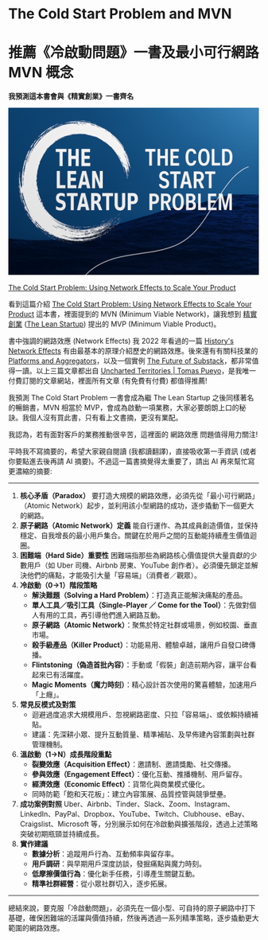 # The Cold Start Problem and MVN
# 推薦《冷啟動問題》一書及最小可行網路 MVN 概念
**我預測這本書會與《精實創業》一書齊名**

![](Images/e631466f-4ed7-40c4-b5d5-de3259260f54.png)

[The Cold Start Problem: Using Network Effects to Scale Your Product](https://madhavajay.com/the-cold-start-problem-using-network-effects-to-scale-your-product/)

看到這篇介紹 [The Cold Start Problem: Using Network Effects to Scale Your Product](https://www.amazon.com.au/Cold-Start-Problem-business-launch-pad/dp/1847942784) 這本書，裡面提到的 MVN (Minimum Viable Network)，讓我想到 [精實創業](https://www.books.com.tw/products/0010768288) ([The Lean Startup](https://en.wikipedia.org/wiki/The_Lean_Startup)) 提出的 MVP (Minimum Viable Product)。

書中強調的網路效應 (Network Effects) 我 2022 年看過的一篇 [History's Network Effects](https://unchartedterritories.tomaspueyo.com/p/history-network-effects) 有由最基本的原理介紹歷史的網路效應。後來還有有關科技業的 [Platforms and Aggregators](https://unchartedterritories.tomaspueyo.com/p/platforms-and-aggregators)，以及一個實例 [The Future of Substack](https://unchartedterritories.tomaspueyo.com/p/the-future-of-substack)，都非常值得一讀。以上三篇文章都出自 [Uncharted Territories | Tomas Pueyo](https://unchartedterritories.tomaspueyo.com/)，是我唯一付費訂閱的文章網站，裡面所有文章 (有免費有付費) 都值得推薦!

我預測 The Cold Start Problem 一書會成為繼 The Lean Startup 之後同樣著名的暢銷書，MVN 相當於 MVP，會成為啟動一項業務，大家必要朗朗上口的秘訣。我個人沒有買此書，只有看上文書摘，更沒有業配。
 
我認為，若有面對客戶的業務推動很辛苦，這裡面的 網路效應 問題值得用力關注!

平時我不寫摘要的，希望大家親自閱讀 (我都讀翻譯)，直接吸收第一手資訊 (或者你要點進去後再請 AI 摘要)。不過這一篇書摘覺得太重要了，請出 AI 再來幫忙寫更濃縮的摘要:

---
1.  **核心矛盾（Paradox）**
    要打造大規模的網路效應，必須先從「最小可行網路」（Atomic Network）起步，並利用該小型網路的成功，逐步撬動下一個更大的網路。
2.  **原子網路（Atomic Network）定義**
    能自行運作、為其成員創造價值，並保持穩定、自我增長的最小用戶集合。關鍵在於用戶之間的互動能持續產生價值迴圈。
3.  **困難端（Hard Side）重要性**
    困難端指那些為網路核心價值提供大量貢獻的少數用戶（如 Uber 司機、Airbnb 房東、YouTube 創作者）。必須優先鎖定並解決他們的痛點，才能吸引大量「容易端」（消費者／觀眾）。
4.  **冷啟動（0→1）階段策略**
    -   **解決難題（Solving a Hard Problem）**：打造真正能解決痛點的產品。
    -   **單人工具／吸引工具（Single-Player ／ Come for the Tool）**：先做對個人有用的工具，再引導他們進入網路互動。
    -   **原子網路（Atomic Network）**：聚焦於特定社群或場景，例如校園、垂直市場。
    -   **殺手級產品（Killer Product）**：功能易用、體驗卓越，讓用戶自發口碑傳播。
    -   **Flintstoning（偽造首批內容）**：手動或「假裝」創造前期內容，讓平台看起來已有活躍度。
    -   **Magic Moments（魔力時刻）**：精心設計首次使用的驚喜體驗，加速用戶「上癮」。
5.  **常見反模式及對策**
    -   迴避過度追求大規模用戶、忽視網路密度、只拉「容易端」、或依賴持續補貼。
    -   建議：先深耕小眾、提升互動質量、精準補貼、及早佈建內容策劃與社群管理機制。
6.  **溫啟動（1→N）成長階段重點**
    -   **裂變效應（Acquisition Effect）**：邀請制、邀請獎勵、社交傳播。
    -   **參與效應（Engagement Effect）**：優化互動、推播機制、用戶留存。
    -   **經濟效應（Economic Effect）**：貨幣化與商業模式優化。
    -   同時防範「飽和天花板」：建立內容策展、品質控管與競爭壁壘。
7.  **成功案例對照**
    Uber、Airbnb、Tinder、Slack、Zoom、Instagram、LinkedIn、PayPal、Dropbox、YouTube、Twitch、Clubhouse、eBay、Craigslist、Microsoft 等，分別展示如何在冷啟動與擴張階段，透過上述策略突破初期瓶頸並持續成長。
8.  **實作建議**
    -   **數據分析**：追蹤用戶行為、互動頻率與留存率。
    -   **用戶調研**：與早期用戶深度訪談，發掘痛點與魔力時刻。
    -   **低摩擦價值行為**：優化新手任務，引導產生關鍵互動。
    -   **精準社群經營**：從小眾社群切入，逐步拓展。

---

總結來說，要克服「冷啟動問題」，必須先在一個小型、可自持的原子網路中打下基礎，確保困難端的活躍與價值持續，然後再透過一系列精準策略，逐步撬動更大範圍的網路效應。